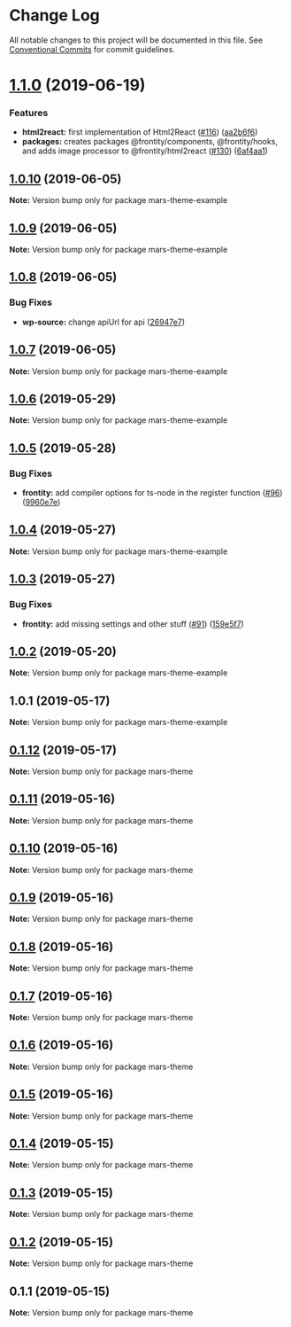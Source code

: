 # Change Log

All notable changes to this project will be documented in this file.
See [Conventional Commits](https://conventionalcommits.org) for commit guidelines.

# [1.1.0](https://github.com/frontity/frontity/compare/mars-theme-example@1.0.10...mars-theme-example@1.1.0) (2019-06-19)


### Features

* **html2react:** first implementation of Html2React ([#116](https://github.com/frontity/frontity/issues/116)) ([aa2b6f6](https://github.com/frontity/frontity/commit/aa2b6f6))
* **packages:** creates packages @frontity/components, @frontity/hooks, and adds image processor to @frontity/html2react ([#130](https://github.com/frontity/frontity/issues/130)) ([6af4aa1](https://github.com/frontity/frontity/commit/6af4aa1))





## [1.0.10](https://github.com/frontity/frontity/compare/mars-theme-example@1.0.9...mars-theme-example@1.0.10) (2019-06-05)

**Note:** Version bump only for package mars-theme-example





## [1.0.9](https://github.com/frontity/frontity/compare/mars-theme-example@1.0.8...mars-theme-example@1.0.9) (2019-06-05)

**Note:** Version bump only for package mars-theme-example





## [1.0.8](https://github.com/frontity/frontity/compare/mars-theme-example@1.0.7...mars-theme-example@1.0.8) (2019-06-05)


### Bug Fixes

* **wp-source:** change apiUrl for api ([26947e7](https://github.com/frontity/frontity/commit/26947e7))





## [1.0.7](https://github.com/frontity/frontity/compare/mars-theme-example@1.0.6...mars-theme-example@1.0.7) (2019-06-05)

**Note:** Version bump only for package mars-theme-example





## [1.0.6](https://github.com/frontity/frontity/compare/mars-theme-example@1.0.5...mars-theme-example@1.0.6) (2019-05-29)

**Note:** Version bump only for package mars-theme-example





## [1.0.5](https://github.com/frontity/frontity/compare/mars-theme-example@1.0.4...mars-theme-example@1.0.5) (2019-05-28)


### Bug Fixes

* **frontity:** add compiler options for ts-node in the register function ([#96](https://github.com/frontity/frontity/issues/96)) ([9960e7e](https://github.com/frontity/frontity/commit/9960e7e))





## [1.0.4](https://github.com/frontity/frontity/compare/mars-theme-example@1.0.3...mars-theme-example@1.0.4) (2019-05-27)

**Note:** Version bump only for package mars-theme-example





## [1.0.3](https://github.com/frontity/frontity/compare/mars-theme-example@1.0.2...mars-theme-example@1.0.3) (2019-05-27)


### Bug Fixes

* **frontity:** add missing settings and other stuff ([#91](https://github.com/frontity/frontity/issues/91)) ([159e5f7](https://github.com/frontity/frontity/commit/159e5f7))





## [1.0.2](https://github.com/frontity/frontity/compare/mars-theme-example@1.0.1...mars-theme-example@1.0.2) (2019-05-20)

**Note:** Version bump only for package mars-theme-example





## 1.0.1 (2019-05-17)

**Note:** Version bump only for package mars-theme-example





## [0.1.12](https://github.com/frontity/frontity/compare/mars-theme@0.1.11...mars-theme@0.1.12) (2019-05-17)

**Note:** Version bump only for package mars-theme





## [0.1.11](https://github.com/frontity/frontity/compare/mars-theme@0.1.10...mars-theme@0.1.11) (2019-05-16)

**Note:** Version bump only for package mars-theme





## [0.1.10](https://github.com/frontity/frontity/compare/mars-theme@0.1.9...mars-theme@0.1.10) (2019-05-16)

**Note:** Version bump only for package mars-theme





## [0.1.9](https://github.com/frontity/frontity/compare/mars-theme@0.1.8...mars-theme@0.1.9) (2019-05-16)

**Note:** Version bump only for package mars-theme





## [0.1.8](https://github.com/frontity/frontity/compare/mars-theme@0.1.7...mars-theme@0.1.8) (2019-05-16)

**Note:** Version bump only for package mars-theme





## [0.1.7](https://github.com/frontity/frontity/compare/mars-theme@0.1.6...mars-theme@0.1.7) (2019-05-16)

**Note:** Version bump only for package mars-theme





## [0.1.6](https://github.com/frontity/frontity/compare/mars-theme@0.1.5...mars-theme@0.1.6) (2019-05-16)

**Note:** Version bump only for package mars-theme





## [0.1.5](https://github.com/frontity/frontity/compare/mars-theme@0.1.4...mars-theme@0.1.5) (2019-05-16)

**Note:** Version bump only for package mars-theme





## [0.1.4](https://github.com/frontity/frontity/compare/mars-theme@0.1.3...mars-theme@0.1.4) (2019-05-15)

**Note:** Version bump only for package mars-theme





## [0.1.3](https://github.com/frontity/frontity/compare/mars-theme@0.1.2...mars-theme@0.1.3) (2019-05-15)

**Note:** Version bump only for package mars-theme





## [0.1.2](https://github.com/frontity/frontity/compare/mars-theme@0.1.1...mars-theme@0.1.2) (2019-05-15)

**Note:** Version bump only for package mars-theme





## 0.1.1 (2019-05-15)

**Note:** Version bump only for package mars-theme
